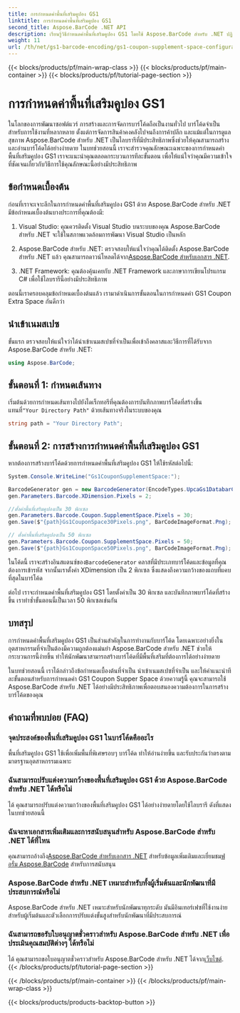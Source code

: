 ```yaml
---
title: การกำหนดค่าพื้นที่เสริมคูปอง GS1
linktitle: การกำหนดค่าพื้นที่เสริมคูปอง GS1
second_title: Aspose.BarCode .NET API
description: เรียนรู้วิธีกำหนดค่าพื้นที่เสริมคูปอง GS1 โดยใช้ Aspose.BarCode สำหรับ .NET ปฏิบัติตามคำแนะนำทีละขั้นตอนของเราเพื่อฝึกฝนฟีเจอร์นี้ให้เชี่ยวชาญ
weight: 11
url: /th/net/gs1-barcode-encoding/gs1-coupon-supplement-space-configuration/
---
```


{{< blocks/products/pf/main-wrap-class >}}
{{< blocks/products/pf/main-container >}}
{{< blocks/products/pf/tutorial-page-section >}}

# การกำหนดค่าพื้นที่เสริมคูปอง GS1


ในโลกของการพัฒนาซอฟต์แวร์ การสร้างและการจัดการบาร์โค้ดถือเป็นงานทั่วไป บาร์โค้ดจำเป็นสำหรับการใช้งานที่หลากหลาย ตั้งแต่การจัดการสินค้าคงคลังไปจนถึงการค้าปลีก และแม้แต่ในการดูแลสุขภาพ Aspose.BarCode สำหรับ .NET เป็นไลบรารีที่มีประสิทธิภาพซึ่งช่วยให้คุณสามารถสร้างและอ่านบาร์โค้ดได้อย่างง่ายดาย ในบทช่วยสอนนี้ เราจะสำรวจคุณลักษณะเฉพาะของการกำหนดค่าพื้นที่เสริมคูปอง GS1 เราจะแนะนำคุณตลอดกระบวนการทีละขั้นตอน เพื่อให้แน่ใจว่าคุณมีความเข้าใจที่ชัดเจนเกี่ยวกับวิธีการใช้คุณลักษณะนี้อย่างมีประสิทธิภาพ

## ข้อกำหนดเบื้องต้น

ก่อนที่เราจะเจาะลึกในการกำหนดค่าพื้นที่เสริมคูปอง GS1 ด้วย Aspose.BarCode สำหรับ .NET มีข้อกำหนดเบื้องต้นบางประการที่คุณต้องมี:

1. Visual Studio: คุณควรติดตั้ง Visual Studio บนระบบของคุณ Aspose.BarCode สำหรับ .NET จะใช้ในสภาพแวดล้อมการพัฒนา Visual Studio เป็นหลัก

2.  Aspose.BarCode สำหรับ .NET: ตรวจสอบให้แน่ใจว่าคุณได้ติดตั้ง Aspose.BarCode สำหรับ .NET แล้ว คุณสามารถดาวน์โหลดได้จาก[Aspose.BarCode สำหรับเอกสาร .NET](https://reference.aspose.com/barcode/net/).

3. .NET Framework: คุณต้องคุ้นเคยกับ .NET Framework และภาษาการเขียนโปรแกรม C# เพื่อใช้ไลบรารีนี้อย่างมีประสิทธิภาพ

ตอนนี้เราครอบคลุมข้อกำหนดเบื้องต้นแล้ว เรามาดำเนินการขั้นตอนในการกำหนดค่า GS1 Coupon Extra Space กันดีกว่า

## นำเข้าเนมสเปซ

ขั้นแรก ตรวจสอบให้แน่ใจว่าได้นำเข้าเนมสเปซที่จำเป็นเพื่อเข้าถึงคลาสและวิธีการที่ได้รับจาก Aspose.BarCode สำหรับ .NET:

```csharp
using Aspose.BarCode;
```

## ขั้นตอนที่ 1: กำหนดเส้นทาง

 เริ่มต้นด้วยการกำหนดเส้นทางไปยังไดเร็กทอรีที่คุณต้องการบันทึกภาพบาร์โค้ดที่สร้างขึ้น แทนที่`"Your Directory Path"` ด้วยเส้นทางจริงในระบบของคุณ

```csharp
string path = "Your Directory Path";
```

## ขั้นตอนที่ 2: การสร้างการกำหนดค่าพื้นที่เสริมคูปอง GS1

หากต้องการสร้างบาร์โค้ดด้วยการกำหนดค่าพื้นที่เสริมคูปอง GS1 ให้ใช้รหัสต่อไปนี้:

```csharp
System.Console.WriteLine("Gs1CouponSupplementSpace:");

BarcodeGenerator gen = new BarcodeGenerator(EncodeTypes.UpcaGs1DatabarCoupon, "123456789012(8110)ASPOSE");
gen.Parameters.Barcode.XDimension.Pixels = 2;

//ตั้งค่าพื้นที่เสริมคูปองเป็น 30 พิกเซล
gen.Parameters.Barcode.Coupon.SupplementSpace.Pixels = 30;
gen.Save($"{path}Gs1CouponSpace30Pixels.png", BarCodeImageFormat.Png);

// ตั้งค่าพื้นที่เสริมคูปองเป็น 50 พิกเซล
gen.Parameters.Barcode.Coupon.SupplementSpace.Pixels = 50;
gen.Save($"{path}Gs1CouponSpace50Pixels.png", BarCodeImageFormat.Png);
```

 ในโค้ดนี้ เราจะสร้างอินสแตนซ์ของ`BarcodeGenerator` คลาสที่มีประเภทบาร์โค้ดและข้อมูลที่คุณต้องการเข้ารหัส จากนั้นเราตั้งค่า XDimension เป็น 2 พิกเซล ซึ่งแสดงถึงความกว้างของแถบที่แคบที่สุดในบาร์โค้ด 

ต่อไป เราจะกำหนดค่าพื้นที่เสริมคูปอง GS1 โดยตั้งค่าเป็น 30 พิกเซล และบันทึกภาพบาร์โค้ดที่สร้างขึ้น เราทำซ้ำขั้นตอนนี้เป็นเวลา 50 พิกเซลเช่นกัน

## บทสรุป

การกำหนดค่าพื้นที่เสริมคูปอง GS1 เป็นส่วนสำคัญในการทำงานกับบาร์โค้ด โดยเฉพาะอย่างยิ่งในอุตสาหกรรมที่จำเป็นต้องมีความถูกต้องแม่นยำ Aspose.BarCode สำหรับ .NET ช่วยให้กระบวนการนี้ง่ายขึ้น ทำให้นักพัฒนาสามารถสร้างบาร์โค้ดที่มีพื้นที่เสริมที่ต้องการได้อย่างง่ายดาย

ในบทช่วยสอนนี้ เราได้กล่าวถึงข้อกำหนดเบื้องต้นที่จำเป็น นำเข้าเนมสเปซที่จำเป็น และให้คำแนะนำทีละขั้นตอนสำหรับการกำหนดค่า GS1 Coupon Supper Space ด้วยความรู้นี้ คุณจะสามารถใช้ Aspose.BarCode สำหรับ .NET ได้อย่างมีประสิทธิภาพเพื่อตอบสนองความต้องการในการสร้างบาร์โค้ดของคุณ

## คำถามที่พบบ่อย (FAQ)

### จุดประสงค์ของพื้นที่เสริมคูปอง GS1 ในบาร์โค้ดคืออะไร
พื้นที่เสริมคูปอง GS1 ใช้เพื่อเพิ่มพื้นที่พิเศษรอบๆ บาร์โค้ด ทำให้อ่านง่ายขึ้น และรับประกันว่าตรงตามมาตรฐานอุตสาหกรรมเฉพาะ

### ฉันสามารถปรับแต่งความกว้างของพื้นที่เสริมคูปอง GS1 ด้วย Aspose.BarCode สำหรับ .NET ได้หรือไม่
ได้ คุณสามารถปรับแต่งความกว้างของพื้นที่เสริมคูปอง GS1 ได้อย่างง่ายดายโดยใช้ไลบรารี ดังที่แสดงในบทช่วยสอนนี้

### ฉันจะหาเอกสารเพิ่มเติมและการสนับสนุนสำหรับ Aspose.BarCode สำหรับ .NET ได้ที่ไหน
 คุณสามารถอ้างถึง[Aspose.BarCode สำหรับเอกสาร .NET](https://reference.aspose.com/barcode/net/) สำหรับข้อมูลเพิ่มเติมและเยี่ยมชม[ฟอรั่ม Aspose.BarCode](https://forum.aspose.com/c/barcode/13) สำหรับการสนับสนุน

### Aspose.BarCode สำหรับ .NET เหมาะสำหรับทั้งผู้เริ่มต้นและนักพัฒนาที่มีประสบการณ์หรือไม่
Aspose.BarCode สำหรับ .NET เหมาะสำหรับนักพัฒนาทุกระดับ มันมีอินเทอร์เฟซที่ใช้งานง่ายสำหรับผู้เริ่มต้นและตัวเลือกการปรับแต่งขั้นสูงสำหรับนักพัฒนาที่มีประสบการณ์

### ฉันสามารถขอรับใบอนุญาตชั่วคราวสำหรับ Aspose.BarCode สำหรับ .NET เพื่อประเมินคุณสมบัติต่างๆ ได้หรือไม่
 ได้ คุณสามารถขอใบอนุญาตชั่วคราวสำหรับ Aspose.BarCode สำหรับ .NET ได้จาก[เว็บไซต์](https://purchase.aspose.com/temporary-license/).
{{< /blocks/products/pf/tutorial-page-section >}}

{{< /blocks/products/pf/main-container >}}
{{< /blocks/products/pf/main-wrap-class >}}

{{< blocks/products/products-backtop-button >}}
